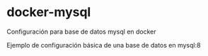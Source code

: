 # docker-mysql
Configuración para base de datos mysql en docker

Ejemplo de configuración básica de una base de datos en mysql:8

